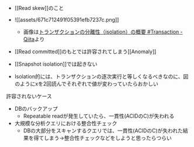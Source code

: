 - [[Read skew]]のこと
- ![[assets/671c712491f05391efb7237c.png]]
	- 画像は[トランザクションの分離性（isolation）の概要 #Transaction - Qiita](https://qiita.com/immrshc/items/efc8cb31226da297c9b4#ノンリピータブルリード)より
- [[Read committed]]のもとでは許容されてしまう[[Anomaly]]
- [[Snapshot isolation]]では起きない

- Isolation的には、トランザクションの逐次実行と等しくなるべきなのに、図のようにxを2回読んでそれぞれで値が変わっていたらおかしい

許容されないケース
- DBのバックアップ
	- Repeatable readが発生していたら、一貫性(ACIDのC)が失われる
- 大規模な分析クエリにおける整合性チェック
	- DBの大部分をスキャンするクエリでは、一貫性(ACIDのC)が失われた結果を得てしまう→整合性チェックなどをしようと思ったらつらい
